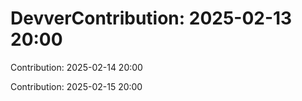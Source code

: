 # DevverContribution: 2025-02-13 20:00

Contribution: 2025-02-14 20:00

Contribution: 2025-02-15 20:00

